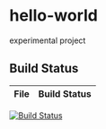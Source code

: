 # hello-world
experimental project

## Build Status

File|Build Status
---|---
[![Build Status](https://travis-ci.com/chance-lau/hello-world.svg?branch=master)](https://travis-ci.com/chance-lau/hello-world)
